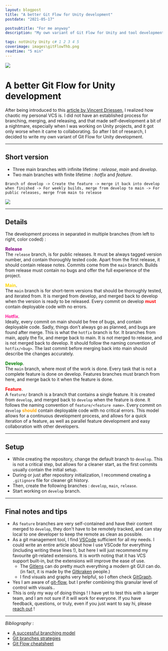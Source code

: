 ```yaml
---
layout: blogpost
title: "A better Git Flow for Unity development"
postdate: "2021-05-17"

postsubtitle: "For me anyway"
description: "My own variant of Git Flow for Unity and tool development"

tags: notUnity Unity c# 1 2 3 4 5
coverimage: images\gitFlowThb.png
readtime: "5 min"
---
```


<img class="banner" src="/images/gitFlowBanner.png">

# A better Git Flow for Unity development

After being introduced to this [article by Vincent Driessen](https://nvie.com/posts/a-successful-git-branching-model/), I realized how chaotic my personal VCS is. I did not have an established process for branching, merging, and releasing, and that made self-development a bit of a nightmare, especially when I was working on Unity projects, and it got only worse when it came to collaborating. So after I bit of research, I decided to write my own variant of Git Flow for Unity development.

___

## Short version

- Three main branches with infinite lifetime : *release*, *main* and *develop*.
- Two main branches with finite lifetime : *hotfix* and *feature*.

`Branch of develop -> Create the feature -> merge it back into develop when finished -> For weekly builds, merge from develop to main -> For public releases, merge from main to release`

![](\images\gitgraph.png)

___

## Details

The development process in separated in multiple branches (from left to right, color coded) : 

<b><span style="color:purple">Release</span></b><br>
The `release` branch, is for public releases. It must be always tagged version number, and contain thoroughly tested code. Apart from the first release, it should contain release notes. Commits come from the `main` branch. Builds from release must contain no bugs and offer the full experience of the project.

<b><span style="color:gold">Main</span></b>.<br>
The `main` branch is for short-term versions that should be thoroughly tested, and iterated from. It is merged from develop, and merged back to develop when the version is ready to be released.
Every commit on develop <b><span style="color:red">must</span></b> contain deployable code with no errors.

<b><span style="color:DeepPink">Hotfix</span></b>.<br>
Ideally, every commit on main should be free of bugs, and contain deployable code. Sadly, things don't always go as planned, and bugs are found after merge. This is what the `hotfix` branch is for. It branches from main, apply the fix, and merge back to main. It is not merged to release, and is not merged back to develop. It should follow the naming convention of `hotfix/<bug>`. The last commit before merging back into main should describe the changes accurately.

<b><span style="color:green">Develop</span></b>.<br>
The `main` branch, where most of the work is done. Every task that is not a complete feature is done on develop. Features branches must branch from here, and merge back to it when the feature is done.


<b><span style="color:red">Feature</span></b>.<br>
A `feature/` branch is a branch that contains a single feature. It is created from `develop`, and merged back to `develop` when the feature is done. It follows the naming convention of `feature/<feature name>`.
Every commit on `develop` <b><span style="color:orange">should</span></b> contain deployable code with no critical errors.
This model allows for a continuous development process, and allows for a quick iteration of a feature, as well as parallel feature development and easy collaboration with other developers.

___
## Setup

- While creating the repository, change the default branch to `develop`. This is not a critical step, but allows for a cleaner start, as the first commits usually contain the initial setup.
- During or just after repository initialization, I recommend creating a `.gitignore` file for cleaner git history.
- Then, create the following branches : `develop`, `main`, `release`. 
- Start working on `develop` branch.

___
## Final notes and tips

- As `feature` branches are very self-contained and have their content merged to `develop`, they don't have to be remotely tracked, and can stay local to one developer to keep the remote as clean as possible.
- As a git management tool, I find [VSCode](https://code.visualstudio.com/) sufficient for all my needs. I could write an entire article about how I use VSCode for everything (including writing these lines !), but here I will just recommend my favourite git-related extensions. It is worth noting that it has VCS support built-in, but the extensions will improve the ease of use.
  - The [Gitlens](https://marketplace.visualstudio.com/items?itemName=eamodio.gitlens) can do pretty much everything a modern git GUI can do. (in fact, it is made by the [Gitkraken](https://www.gitkraken.com/) people.)
  - I find visuals and graphs very helpful, so I often check [GitGraph](https://marketplace.visualstudio.com/items?itemName=mhutchie.git-graph).
- Yes I am aware of [git-flow](https://danielkummer.github.io/git-flow-cheatsheet/), but I prefer combining this granular level of control with visuals..
- This is only my way of doing things ! I have yet to test this with a larger team, and I am not sure if it will work for everyone. If you have feedback, questions, or truly, even if you just want to say hi, please [reach out](/aboutme.html) ! 

---

*Bibliography* :

- [A successful branching model](https://nvie.com/posts/a-successful-git-branching-model/)
- [Git branches strategies](https://www.gitkraken.com/learn/git/best-practices/git-branch-strategy)
- [Git Flow cheatsheet](https://danielkummer.github.io/git-flow-cheatsheet/)

